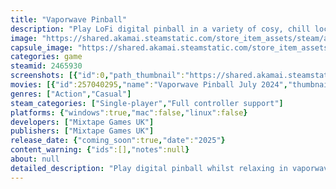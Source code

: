 ```yaml
---
title: "Vaporwave Pinball"
description: "Play LoFi digital pinball in a variety of cosy, chill locations. Explore a 90s operating system to find new worlds. Uncover hidden, corrupted files. For a couple of hours, escape the real world. Vaporwave Pinball is the ultimate &quot;virtual holiday&quot; destination."
image: "https://shared.akamai.steamstatic.com/store_item_assets/steam/apps/2465930/header.jpg?t=1724262457"
capsule_image: "https://shared.akamai.steamstatic.com/store_item_assets/steam/apps/2465930/capsule_231x87.jpg?t=1724262457"
categories: game
steamid: 2465930
screenshots: [{"id":0,"path_thumbnail":"https://shared.akamai.steamstatic.com/store_item_assets/steam/apps/2465930/ss_a4ac4e5a013e4dedda2e5d3215795557d064400f.600x338.jpg?t=1724262457","path_full":"https://shared.akamai.steamstatic.com/store_item_assets/steam/apps/2465930/ss_a4ac4e5a013e4dedda2e5d3215795557d064400f.1920x1080.jpg?t=1724262457"},{"id":1,"path_thumbnail":"https://shared.akamai.steamstatic.com/store_item_assets/steam/apps/2465930/ss_1571e99a4c79ab493ab95ec1f53c843b84057516.600x338.jpg?t=1724262457","path_full":"https://shared.akamai.steamstatic.com/store_item_assets/steam/apps/2465930/ss_1571e99a4c79ab493ab95ec1f53c843b84057516.1920x1080.jpg?t=1724262457"},{"id":2,"path_thumbnail":"https://shared.akamai.steamstatic.com/store_item_assets/steam/apps/2465930/ss_0965c2b9879f047778501c0c3cdf34815823ba5d.600x338.jpg?t=1724262457","path_full":"https://shared.akamai.steamstatic.com/store_item_assets/steam/apps/2465930/ss_0965c2b9879f047778501c0c3cdf34815823ba5d.1920x1080.jpg?t=1724262457"},{"id":3,"path_thumbnail":"https://shared.akamai.steamstatic.com/store_item_assets/steam/apps/2465930/ss_01bec59832cdbcc2ec8b29854a500adfd3258290.600x338.jpg?t=1724262457","path_full":"https://shared.akamai.steamstatic.com/store_item_assets/steam/apps/2465930/ss_01bec59832cdbcc2ec8b29854a500adfd3258290.1920x1080.jpg?t=1724262457"},{"id":4,"path_thumbnail":"https://shared.akamai.steamstatic.com/store_item_assets/steam/apps/2465930/ss_f990ac0d64589b43a6db1dc2d04e6ebc4e54d2f1.600x338.jpg?t=1724262457","path_full":"https://shared.akamai.steamstatic.com/store_item_assets/steam/apps/2465930/ss_f990ac0d64589b43a6db1dc2d04e6ebc4e54d2f1.1920x1080.jpg?t=1724262457"}]
movies: [{"id":257040295,"name":"Vaporwave Pinball July 2024","thumbnail":"https://shared.akamai.steamstatic.com/store_item_assets/steam/apps/257040295/movie.293x165.jpg?t=1721842309","webm":{"480":"http://video.akamai.steamstatic.com/store_trailers/257040295/movie480_vp9.webm?t=1721842309","max":"http://video.akamai.steamstatic.com/store_trailers/257040295/movie_max_vp9.webm?t=1721842309"},"mp4":{"480":"http://video.akamai.steamstatic.com/store_trailers/257040295/movie480.mp4?t=1721842309","max":"http://video.akamai.steamstatic.com/store_trailers/257040295/movie_max.mp4?t=1721842309"},"highlight":true}]
genres: ["Action","Casual"]
steam_categories: ["Single-player","Full controller support"]
platforms: {"windows":true,"mac":false,"linux":false}
developers: ["Mixtape Games UK"]
publishers: ["Mixtape Games UK"]
release_date: {"coming_soon":true,"date":"2025"}
content_warning: {"ids":[],"notes":null}
about: null
detailed_description: "Play digital pinball whilst relaxing in vaporwave environments in this anti-stress digital holiday.<br><br><img class=\"bb_img\" src=\"https://shared.akamai.steamstatic.com/store_item_assets/steam/apps/2465930/extras/Steam_Clip_00.gif?t=1724262457\" /><br><br>Use the inbuilt VHS operating system (ver. 92) to discover new virtual locations &amp; slow vibes.<br><br><img class=\"bb_img\" src=\"https://shared.akamai.steamstatic.com/store_item_assets/steam/apps/2465930/extras/Steam_Clip_04.gif?t=1724262457\" /><br><br>Bounce your way to beat your own high score or simply chill in a 90s dream.<br><br><img class=\"bb_img\" src=\"https://shared.akamai.steamstatic.com/store_item_assets/steam/apps/2465930/extras/Steam_Clip_03.gif?t=1724262457\" /><br><br>Designed to play for a few minutes at a time or to lose hours to.<br><br><img class=\"bb_img\" src=\"https://shared.akamai.steamstatic.com/store_item_assets/steam/apps/2465930/extras/Steam_Clip02.gif?t=1724262457\" /><h2 class=\"bb_tag\">Featuring A custom Vaporwave Soundtrack.</h2>"
---
```


